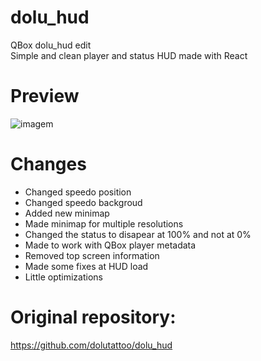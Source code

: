 # dolu_hud
QBox dolu_hud edit <br>
Simple and clean player and status HUD made with React

# Preview
![imagem](https://github.com/Marttins011/dolu_hud/assets/89866234/6094e700-2aa2-4304-b675-33b158305f60)

# Changes
- Changed speedo position
- Changed speedo backgroud
- Added new minimap
- Made minimap for multiple resolutions
- Changed the status to disapear at 100% and not at 0%
- Made to work with QBox player metadata
- Removed top screen information
- Made some fixes at HUD load
- Little optimizations

# Original repository:
https://github.com/dolutattoo/dolu_hud
